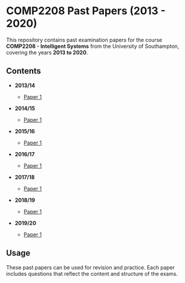 # COMP2208 Past Papers (2013 - 2020)

This repository contains past examination papers for the course **COMP2208 - Intelligent Systems** from the University of Southampton, covering the years **2013 to 2020**.

## Contents

- **2013/14**
  - [Paper 1]([https://example.com/2013-14/paper1.pdf](https://github.com/Karso2023/COMP2208/blob/main/COMP2208-201314-01-COMP2208W1.pdf))

- **2014/15**
  - [Paper 1]([https://example.com/2014-15/paper1.pdf](https://github.com/Karso2023/COMP2208/blob/main/COMP2208-201415-01-COMP2008W1.pdf))

- **2015/16**
  - [Paper 1]([https://example.com/2015-16/paper1.pdf](https://github.com/Karso2023/COMP2208/blob/main/COMP2208-201516-01-COMP2208W1.pdf))

- **2016/17**
  - [Paper 1]([https://example.com/2016-17/paper1.pdf](https://github.com/Karso2023/COMP2208/blob/main/COMP2208-201617-01-COMP2208W1.pdf))

- **2017/18**
  - [Paper 1]([https://example.com/2017-18/paper1.pdf](https://github.com/Karso2023/COMP2208/blob/main/COMP2208-201718-01-COMP2208W1.pdf))

- **2018/19**
  - [Paper 1]([https://example.com/2018-19/paper1.pdf](https://github.com/Karso2023/COMP2208/blob/main/COMP2208-201819-01-COMP2208W1.pdf))

- **2019/20**
  - [Paper 1]([https://example.com/2019-20/paper1.pdf](https://github.com/Karso2023/COMP2208/blob/main/COMP2208-201920-01-COMP2208W1.pdf))

## Usage

These past papers can be used for revision and practice. Each paper includes questions that reflect the content and structure of the exams.
